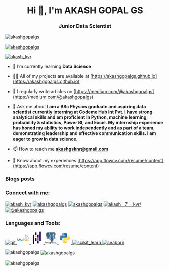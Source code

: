 <h1 align="center">Hi 👋, I'm AKASH GOPAL GS</h1>
<h3 align="center">Junior Data Scientist</h3>

<p align="left"> <img src="https://komarev.com/ghpvc/?username=akashgopalgs&label=Profile%20views&color=0e75b6&style=flat" alt="akashgopalgs" /> </p>

<p align="left"> <a href="https://github.com/ryo-ma/github-profile-trophy"><img src="https://github-profile-trophy.vercel.app/?username=akashgopalgs" alt="akashgopalgs" /></a> </p>

<p align="left"> <a href="https://twitter.com/akash_kvr" target="blank"><img src="https://img.shields.io/twitter/follow/akash_kvr?logo=twitter&style=for-the-badge" alt="akash_kvr" /></a> </p>

- 🌱 I’m currently learning **Data Science**

- 👨‍💻 All of my projects are available at [https://akashgopalgs.github.io](https://akashgopalgs.github.io)

- 📝 I regularly write articles on [https://medium.com/@akashgopalgs](https://medium.com/@akashgopalgs)

- 💬 Ask me about **I am a BSc Physics graduate and aspiring data scientist currently interning at Codeme Hub Int Pvt. I have strong analytical skills and am proficient in Python, machine learning, probability & statistics, Power BI, and Excel. My internship experience has honed my ability to work independently and as part of a team, demonstrating leadership and effective communication skills. I am eager to grow in data science.**

- 📫 How to reach me **akashgsknr@gmail.com**

- 📄 Know about my experiences [https://app.flowcv.com/resume/content](https://app.flowcv.com/resume/content)

### Blogs posts
<!-- BLOG-POST-LIST:START -->
<!-- BLOG-POST-LIST:END -->

<h3 align="left">Connect with me:</h3>
<p align="left">
<a href="https://twitter.com/akash_kvr" target="blank"><img align="center" src="https://raw.githubusercontent.com/rahuldkjain/github-profile-readme-generator/master/src/images/icons/Social/twitter.svg" alt="akash_kvr" height="30" width="40" /></a>
<a href="https://linkedin.com/in/akashgopalgs" target="blank"><img align="center" src="https://raw.githubusercontent.com/rahuldkjain/github-profile-readme-generator/master/src/images/icons/Social/linked-in-alt.svg" alt="akashgopalgs" height="30" width="40" /></a>
<a href="https://kaggle.com/akashgopalgs" target="blank"><img align="center" src="https://raw.githubusercontent.com/rahuldkjain/github-profile-readme-generator/master/src/images/icons/Social/kaggle.svg" alt="akashgopalgs" height="30" width="40" /></a>
<a href="https://instagram.com/akash__7___kvr/" target="blank"><img align="center" src="https://raw.githubusercontent.com/rahuldkjain/github-profile-readme-generator/master/src/images/icons/Social/instagram.svg" alt="akash__7___kvr/" height="30" width="40" /></a>
<a href="https://medium.com/@akashgopalgs" target="blank"><img align="center" src="https://raw.githubusercontent.com/rahuldkjain/github-profile-readme-generator/master/src/images/icons/Social/medium.svg" alt="@akashgopalgs" height="30" width="40" /></a>
</p>

<h3 align="left">Languages and Tools:</h3>
<p align="left"> <a href="https://git-scm.com/" target="_blank" rel="noreferrer"> <img src="https://www.vectorlogo.zone/logos/git-scm/git-scm-icon.svg" alt="git" width="40" height="40"/> </a> <a href="https://www.mysql.com/" target="_blank" rel="noreferrer"> <img src="https://raw.githubusercontent.com/devicons/devicon/master/icons/mysql/mysql-original-wordmark.svg" alt="mysql" width="40" height="40"/> </a> <a href="https://pandas.pydata.org/" target="_blank" rel="noreferrer"> <img src="https://raw.githubusercontent.com/devicons/devicon/2ae2a900d2f041da66e950e4d48052658d850630/icons/pandas/pandas-original.svg" alt="pandas" width="40" height="40"/> </a> <a href="https://www.postgresql.org" target="_blank" rel="noreferrer"> <img src="https://raw.githubusercontent.com/devicons/devicon/master/icons/postgresql/postgresql-original-wordmark.svg" alt="postgresql" width="40" height="40"/> </a> <a href="https://www.python.org" target="_blank" rel="noreferrer"> <img src="https://raw.githubusercontent.com/devicons/devicon/master/icons/python/python-original.svg" alt="python" width="40" height="40"/> </a> <a href="https://scikit-learn.org/" target="_blank" rel="noreferrer"> <img src="https://upload.wikimedia.org/wikipedia/commons/0/05/Scikit_learn_logo_small.svg" alt="scikit_learn" width="40" height="40"/> </a> <a href="https://seaborn.pydata.org/" target="_blank" rel="noreferrer"> <img src="https://seaborn.pydata.org/_images/logo-mark-lightbg.svg" alt="seaborn" width="40" height="40"/> </a> </p>

<p><img align="left" src="https://github-readme-stats.vercel.app/api/top-langs?username=akashgopalgs&show_icons=true&locale=en&layout=compact" alt="akashgopalgs" /></p>

<p>&nbsp;<img align="center" src="https://github-readme-stats.vercel.app/api?username=akashgopalgs&show_icons=true&locale=en" alt="akashgopalgs" /></p>

<p><img align="center" src="https://github-readme-streak-stats.herokuapp.com/?user=akashgopalgs&" alt="akashgopalgs" /></p>
